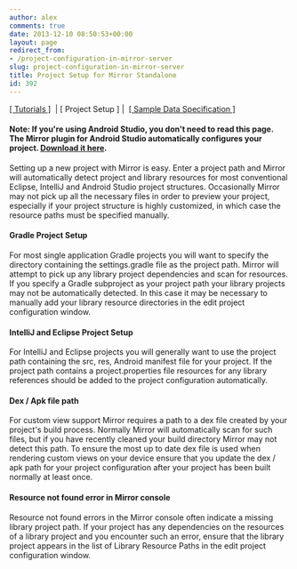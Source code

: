 ```yaml
---
author: alex
comments: true
date: 2013-12-10 08:50:53+00:00
layout: page
redirect_from: 
- /project-configuration-in-mirror-server
slug: project-configuration-in-mirror-server
title: Project Setup for Mirror Standalone
id: 392
---
```


[[ Tutorials ]](/mirror-tutorial)  | [ Project Setup ] |  [[ Sample Data Specification ]](/sample-data-specifications)





#### Note: If you're using Android Studio, you don't need to read this page. The Mirror plugin for Android Studio automatically configures your project. [Download it here](/mirror-downloads/).





Setting up a new project with Mirror is easy. Enter a project path and Mirror will automatically detect project and library resources for most conventional Eclipse, IntelliJ and Android Studio project structures. Occasionally Mirror may not pick up all the necessary files in order to preview your project, especially if your project structure is highly customized, in which case the resource paths must be specified manually.





#### Gradle Project Setup





For most single application Gradle projects you will want to specify the directory containing the settings.gradle file as the project path. Mirror will attempt to pick up any library project dependencies and scan for resources. If you specify a Gradle subproject as your project path your library projects may not be automatically detected. In this case it may be necessary to manually add your library resource directories in the edit project configuration window.





#### IntelliJ and Eclipse Project Setup





For IntelliJ and Eclipse projects you will generally want to use the project path containing the src, res, Android manifest file for your project. If the project path contains a project.properties file resources for any library references should be added to the project configuration automatically.





#### Dex / Apk file path





For custom view support Mirror requires a path to a dex file created by your project's build process. Normally Mirror will automatically scan for such files, but if you have recently cleaned your build directory Mirror may not detect this path. To ensure the most up to date dex file is used when rendering custom views on your device ensure that you update the dex / apk path for your project configuration after your project has been built normally at least once.





#### Resource not found error in Mirror console





Resource not found errors in the Mirror console often indicate a missing library project path. If your project has any dependencies on the resources of a library project and you encounter such an error, ensure that the library project appears in the list of Library Resource Paths in the edit project configuration window.




